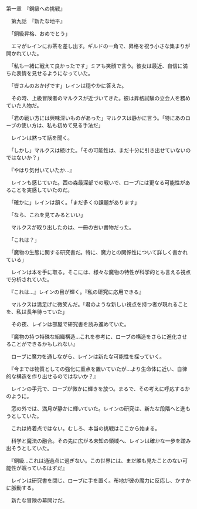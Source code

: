 第一章　『銅級への挑戦』

　第九話　『新たな地平』

　「銅級昇格、おめでとう」

　エマがレインにお茶を差し出す。ギルドの一角で、昇格を祝う小さな集まりが開かれていた。

　「私も一緒に戦えて良かったです」ミアも笑顔で言う。彼女は最近、自信に満ちた表情を見せるようになっていた。

　「皆さんのおかげです」レインは穏やかに答えた。

　その時、上級冒険者のマルクスが近づいてきた。彼は昇格試験の立会人を務めていた人物だ。

　「君の戦い方には興味深いものがあった」マルクスは静かに言う。「特にあのローブの使い方は、私も初めて見る手法だ」

　レインは黙って話を聞く。

　「しかし」マルクスは続けた。「その可能性は、まだ十分に引き出せていないのではないか？」

　『やはり気付いていたか...』

　レインも感じていた。西の森最深部での戦いで、ローブには更なる可能性があることを実感していたのだ。

　「確かに」レインは頷く。「まだ多くの課題があります」

　「なら、これを見てみるといい」

　マルクスが取り出したのは、一冊の古い書物だった。

　「これは？」

　「魔物の生態に関する研究書だ。特に、魔力との関係性について詳しく書かれている」

　レインは本を手に取る。そこには、様々な魔物の特性が科学的とも言える視点で分析されていた。

　『これは...』レインの目が輝く。『私の研究に応用できる』

　マルクスは満足げに微笑んだ。「君のような新しい視点を持つ者が現れることを、私は長年待っていた」

　その夜、レインは部屋で研究書を読み進めていた。

　『魔物の持つ特殊な組織構造...これを参考に、ローブの構造をさらに進化させることができるかもしれない』

　ローブに魔力を通しながら、レインは新たな可能性を探っていく。

　『今までは物質としての強化に重点を置いていたが...より生命体に近い、自律的な構造を作り出せるのではないか？』

　レインの手元で、ローブが微かに輝きを放つ。まるで、その考えに呼応するかのように。

　窓の外では、満月が静かに輝いていた。レインの研究は、新たな段階へと進もうとしていた。

　これは終着点ではない。むしろ、本当の挑戦はここから始まる。

　科学と魔法の融合。その先に広がる未知の領域へ、レインは確かな一歩を踏み出そうとしていた。

　『銅級...これは通過点に過ぎない。この世界には、まだ誰も見たことのない可能性が眠っているはずだ』

　レインは研究書を閉じ、ローブに手を置く。布地が彼の魔力に反応し、かすかに脈動する。

　新たな冒険の幕開けだ。